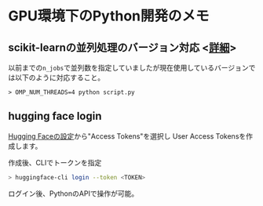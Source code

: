 # GPU環境下のPython開発のメモ



## scikit-learnの並列処理のバージョン対応 <[詳細](https://scikit-learn.org/stable/modules/computing.html#openmp-based-parallelism)>
以前までの``n_jobs``で並列数を指定していましたが現在使用しているバージョンでは以下のように対応すること。
```
> OMP_NUM_THREADS=4 python script.py
```

## hugging face login

[Hugging Faceの設定](https://huggingface.co/settings/tokens)から"Access Tokens"を選択し
User Access Tokensを作成します。

作成後、CLIでトークンを指定

```bash
> huggingface-cli login --token <TOKEN>
```

ログイン後、PythonのAPIで操作が可能。